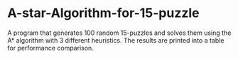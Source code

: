 # A-star-Algorithm-for-15-puzzle
A program that generates 100 random 15-puzzles and solves them using the A* algorithm with 3 different heuristics. The results are printed into a table for performance comparison.
